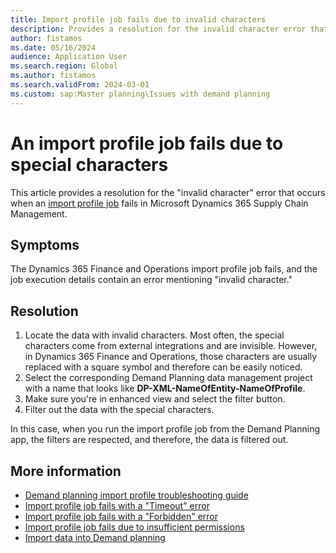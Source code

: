 ```yaml
---
title: Import profile job fails due to invalid characters
description: Provides a resolution for the invalid character error that occurs when an import profile job fails in Microsoft Dynamics 365 Supply Chain Management.
author: fistamos
ms.date: 05/16/2024
audience: Application User
ms.search.region: Global
ms.author: fistamos
ms.search.validFrom: 2024-03-01
ms.custom: sap:Master planning\Issues with demand planning
---
```

# An import profile job fails due to special characters

This article provides a resolution for the "invalid character" error that occurs when an [import profile job](/dynamics365/supply-chain/demand-planning/import-data#create-an-import-profile-for-importing-directly-from-supply-chain-management) fails in Microsoft Dynamics 365 Supply Chain Management.

## Symptoms

The Dynamics 365 Finance and Operations import profile job fails, and the job execution details contain an error mentioning "invalid character."

## Resolution

1. Locate the data with invalid characters. Most often, the special characters come from external integrations and are invisible. However, in Dynamics 365 Finance and Operations, those characters are usually replaced with a square symbol and therefore can be easily noticed.
2. Select the corresponding Demand Planning data management project with a name that looks like **DP-XML-NameOfEntity-NameOfProfile**.
3. Make sure you're in enhanced view and select the filter button.
4. Filter out the data with the special characters.

In this case, when you run the import profile job from the Demand Planning app, the filters are respected, and therefore, the data is filtered out.

## More information

- [Demand planning import profile troubleshooting guide](import-landing-page.md)
- [Import profile job fails with a "Timeout" error](project-time-out.md)
- [Import profile job fails with a "Forbidden" error]( import-profile-fails-with-forbidden-error.md)
- [Import profile job fails due to insufficient permissions](user-insufficient-permissions.md)
- [Import data into Demand planning](/dynamics365/supply-chain/demand-planning/import-data)
